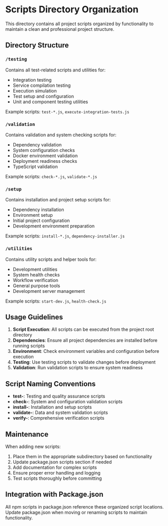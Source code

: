 # Scripts Directory Organization

This directory contains all project scripts organized by functionality to maintain a clean and professional project structure.

## Directory Structure

### `/testing`
Contains all test-related scripts and utilities for:
- Integration testing
- Service compilation testing
- Execution simulation
- Test setup and configuration
- Unit and component testing utilities

Example scripts: `test-*.js`, `execute-integration-tests.js`

### `/validation`
Contains validation and system checking scripts for:
- Dependency validation
- System configuration checks
- Docker environment validation
- Deployment readiness checks
- TypeScript validation

Example scripts: `check-*.js`, `validate-*.js`

### `/setup`
Contains installation and project setup scripts for:
- Dependency installation
- Environment setup
- Initial project configuration
- Development environment preparation

Example scripts: `install-*.js`, `dependency-installer.js`

### `/utilities`
Contains utility scripts and helper tools for:
- Development utilities
- System health checks
- Workflow verification
- General purpose tools
- Development server management

Example scripts: `start-dev.js`, `health-check.js`

## Usage Guidelines

1. **Script Execution**: All scripts can be executed from the project root directory
2. **Dependencies**: Ensure all project dependencies are installed before running scripts
3. **Environment**: Check environment variables and configuration before execution
4. **Testing**: Use testing scripts to validate changes before deployment
5. **Validation**: Run validation scripts to ensure system readiness

## Script Naming Conventions

- **test-**: Testing and quality assurance scripts
- **check-**: System and configuration validation scripts
- **install-**: Installation and setup scripts
- **validate-**: Data and system validation scripts
- **verify-**: Comprehensive verification scripts

## Maintenance

When adding new scripts:
1. Place them in the appropriate subdirectory based on functionality
2. Update package.json scripts section if needed
3. Add documentation for complex scripts
4. Ensure proper error handling and logging
5. Test scripts thoroughly before committing

## Integration with Package.json

All npm scripts in package.json reference these organized script locations. Update package.json when moving or renaming scripts to maintain functionality.
